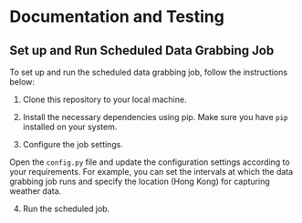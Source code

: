 # Documentation and Testing

## Set up and Run Scheduled Data Grabbing Job

To set up and run the scheduled data grabbing job, follow the instructions below:

1. Clone this repository to your local machine.
2. Install the necessary dependencies using pip.
Make sure you have `pip` installed on your system.

3. Configure the job settings.

Open the `config.py` file and update the configuration settings according to your requirements. For example, you can set the intervals at which the data grabbing job runs and specify the location (Hong Kong) for capturing weather data.

4. Run the scheduled job.
